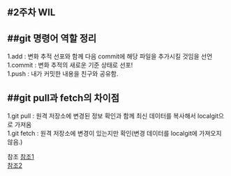 #2주차 WIL  
---



##git 명령어 역할 정리  
---
1.add : 변화 추적 선포와 함께 다음 commit에 해당 파일을 추가시킬 것임을 선언  
1.commit : 변화 추적의 새로운 기준 상태로 선포!  
1.push : 내가 커밋한 내용을 친구와 공유함.  


##git pull과 fetch의 차이점  
---
1.git pull : 원격 저장소에 변경된 정보 확인과 함께 최신 데이터를 복사해서 localgit으로 가져옴  
1.git fetch : 원격 저장소에 변경이 있는지만 확인(변경 데이터를 localgit에 가져오지 않음.)  


참조
[참조1](https://chancoding.tistory.com/76)  
[참조2](https://devlog-wjdrbs96.tistory.com/236)  